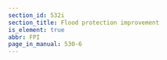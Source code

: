 ```yaml
---
section_id: 532i
section_title: Flood protection improvement
is_element: true
abbr: FPI
page_in_manual: 530-6
---
```

